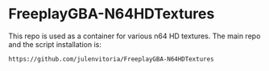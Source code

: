 # FreeplayGBA-N64HDTextures

This repo is used as a container for various n64 HD textures. The main repo and the script installation is:

    https://github.com/julenvitoria/FreeplayGBA-N64HDTextures
    